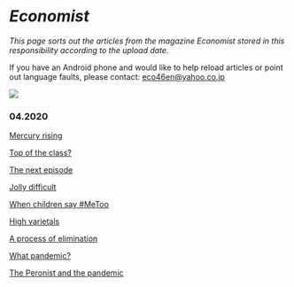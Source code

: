 # _Economist_

*This page sorts out the articles from the magazine _Economist_ stored in this responsibility according to the upload date.*

If you have an Android phone and would like to help reload articles or point out language faults, please contact: eco46en@yahoo.co.jp 

<img src="https://cdn.jsdelivr.net/gh/chch455/tuchuang/2020/04/25/6c61cd74dca63bc4db7058c37a8b4d3f.png">
   
### 04.2020
[Mercury rising](2020_0426_05.md)

[Top of the class?](2020_0426_06.md)

[The next episode](2020_0426_07.md)

[Jolly difficult](2020_0426_08.md)

[When children say #MeToo](2020_0426_04.md)

[High varietals](2020_0426_01.md)

[A process of elimination](2020_0426_02.md)

[What pandemic?](2020_0426_03.md)

[The Peronist and the pandemic](2020_0425_02.md)

